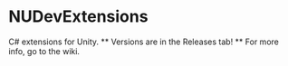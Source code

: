 # NUDevExtensions
C# extensions for Unity.
** Versions are in the Releases tab! **
For more info, go to the wiki.
